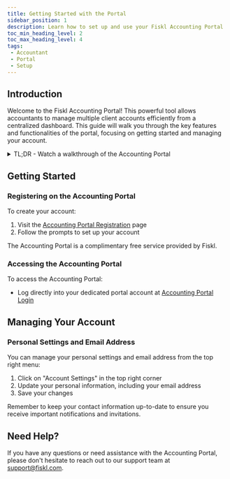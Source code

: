 ```yaml
---
title: Getting Started with the Portal
sidebar_position: 1
description: Learn how to set up and use your Fiskl Accounting Portal
toc_min_heading_level: 2
toc_max_heading_level: 4
tags:
 - Accountant
 - Portal
 - Setup
---
```


## Introduction

Welcome to the Fiskl Accounting Portal! This powerful tool allows accountants to manage multiple client accounts efficiently from a centralized dashboard. This guide will walk you through the key features and functionalities of the portal, focusing on getting started and managing your account.

<details>

  <summary>TL;DR - Watch a walkthrough of the Accounting Portal</summary>

  <div style={{ position: 'relative', paddingBottom: '56.25%', height: 0, width: '100%' }}>
<iframe
style={{ position: 'absolute', top: 0, left: 0, width: '100%', height: '100%', border: 0 }}
src="https://demo.fiskl.com/e/cm026yto90045l00dvl9vxlho/tour
"
allowFullScreen
webkitallowfullscreen="true"
mozallowfullscreen="true"
allowtransparency="true"
></iframe>
</div>
</details>


## Getting Started

### Registering on the Accounting Portal

To create your account:
1. Visit the [Accounting Portal Registration](https://my.fiskl.com/portal/registration) page
2. Follow the prompts to set up your account

The Accounting Portal is a complimentary free service provided by Fiskl.

### Accessing the Accounting Portal

To access the Accounting Portal:
- Log directly into your dedicated portal account at [Accounting Portal Login](https://my.fiskl.com/portal/login)

## Managing Your Account

### Personal Settings and Email Address

You can manage your personal settings and email address from the top right menu:

1. Click on "Account Settings" in the top right corner
2. Update your personal information, including your email address
3. Save your changes

Remember to keep your contact information up-to-date to ensure you receive important notifications and invitations.

## Need Help?

If you have any questions or need assistance with the Accounting Portal, please don't hesitate to reach out to our support team at support@fiskl.com.